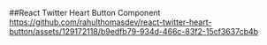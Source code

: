 ##React Twitter Heart Button Component
https://github.com/rahulthomasdev/react-twitter-heart-button/assets/129172118/b9edfb79-934d-466c-83f2-15cf3637cb4b

